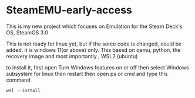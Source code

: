 # SteamEMU-early-access
This is my new project which focuses on Emulation for the Steam Deck's OS, SteamOS 3.0

This is not ready for linux yet, but if the sorce code is changed, could be added. it is windows 11(or above) only.
This based on qemu, python, the recovery image and most importantly , WSL2 (ubuntu)

to install it, first open
Turn Windows features on or off
then select Windows subsystem for linux
then restart
then open ps or cmd and type this command
```
wsl --install
```
